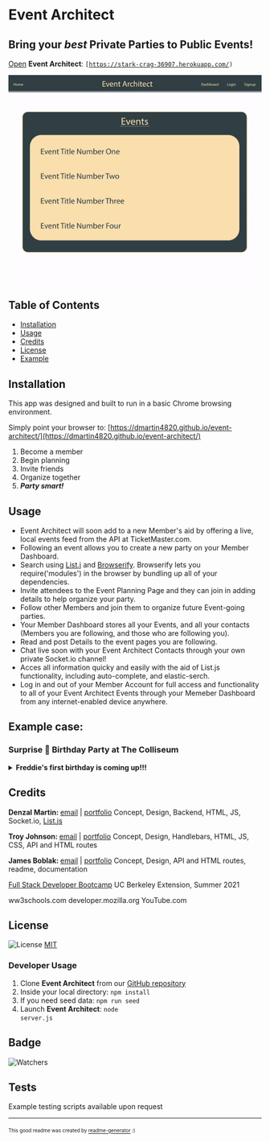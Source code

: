 # Event Architect

## Bring your <em>best</em> Private Parties to Public Events!

[Open](https://stark-crag-36907.herokuapp.com/) <strong>Event Architect</strong>:
<code>[https://stark-crag-36907.herokuapp.com/)</code>

![Event Architect demonstration gif](./assets/gifs/e-a_demo.gif)

## Table of Contents

* [Installation](#installation)
* [Usage](#usage)
* [Credits](#credits)
* [License](#license)
* [Example](#Example)

## Installation

This app was designed and built to run in a basic Chrome browsing environment.

Simply point your browser to:
[https://dmartin4820.github.io/event-architect/](https://dmartin4820.github.io/event-architect/)     
1. Become a member
2. Begin planning
3. Invite friends
4. Organize together
5. *<strong>Party smart!</strong>*

## Usage 

* Event Architect will soon add to a new Member's aid by offering a live, local events feed from the API at TicketMaster.com.
* Following an event allows you to create a new party on your Member Dashboard.
* Search using [List.j](https://listjs.com/) and [Browserify](https://browserify.org/). Browserify lets you require('modules') in the browser by bundling up all of your dependencies.
* Invite attendees to the Event Planning Page and they can join in adding details to help organize your party.
* Follow other Members and join them to organize future Event-going parties.
* Your Member Dashboard stores all your Events, and all your contacts (Members you are following, and those who are following you).
* Read and post Details to the event pages you are following.
* Chat live soon with your Event Architect Contacts through your own private Socket.io channel!
* Acces all information quicky and easily with the aid of List.js functionality, including auto-complete, and elastic-serch.
* Log in and out of your Member Account for full access and functionality to all of your Event Architect Events through your Memeber Dashboard from any internet-enabled device anywhere.

## Example case:
### Surprise 🎂 Birthday Party at The Colliseum
<details><summary><strong>Freddie's first birthday is coming up!!!</strong></summary>
He's <em>never had</em> a birthday. So, a big surpirise party it is! He loves rock music, and I want to surprise him by having ten of our closest friends and family meet us in our seats.

<strong>Now to organize this <em>private party</em> at a <em>public event!</em></strong>

#### <strong>Event Architect</strong> to the rescue!
First, I point my browser to the [Event Architect](https://dmartin4820.github.io/event-architect/) website and make a login:
![Login gif](./assets/gifs/e-a_make-a-login.gif)

Now I need to find a local rock show for the weekend of my dog's birthday.  A quick query of the TicketMaster API reveals that Queen with Adam Lambert is playing at the Colliseum!  His favorite band ever!!  Then we're going to the beach . . .
![Search Public Events gif](./assets/images/e-a_ticketmaster.png)

I create the event:
![Ticketmaster image](./assets/gifs/e-a_create-event.gif)

From my Member Dashboard, I can add the first detail cards to the event:
* Shhhhh Surprise Party!!
* date and time
* venue, tickets in will Call
* Park in and enter from the North Lot (we'll park and enter from the South Lot)
* Shhhhh <strong>SURPRISE</strong> Party!!!!
* Suntan Lotion!
![Add Details gif](./assets/gifs/e-a_add-details.gif)

Make a (List.js)[https://listjs.com/] and (Browserify)[https://browserify.org/] assisted earch for friends, then let's follow our friends so they can view and contribute to our surprise party planning:
![Follow Friends gif](./assets/gifs/e-a_search-friend.gif)

We will soon be able to privately chat live with other members through Socket.io!

<strong>Surprise</strong> - no one leaked our secret plans!!! Let's look at the parties we have coming up:
![Parties coming up image](./assets/gifs/e-a_party-ready.gif)</details>

## Credits

<strong>Denzal Martin: </strong>[email](dom4822@yahoo.com) | [portfolio](https://github.com/dmartin4820)
Concept, Design, Backend, HTML, JS, Socket.io, [List.js](https://listjs.com/) 

<strong>Troy Johnson: </strong>[email](tnj8510@gmail.com) | [portfolio]()
Concept, Design, Handlebars, HTML, JS, CSS, API and HTML routes

<strong>James Boblak: </strong>[email](james@skepticalrecords.com) | [portfolio](https://github.com/jamesboblak)
Concept, Design, API and HTML routes, readme, documentation

[Full Stack Developer Bootcamp](https://bootcamp.berkeley.edu/coding/)
UC Berkeley Extension, Summer 2021

ww3schools.com
developer.mozilla.org
YouTube.com

## License
![License](https://img.shields.io/github/license/dmartin4820/event-architect)
[MIT](https://choosealicense.com/licenses/mit/)

### Developer Usage
1. Clone <strong>Event Architect</strong> from our [GitHub repository](https://github.com/dmartin4820/event-architect)
2. Inside your local directory:
<code>npm install</code>
3. If you need seed data:
<code>npm run seed</code>
4. Launch <strong>Event Architect</strong>:
<code>node server.js</code>

## Badge

![Watchers](https://img.shields.io/github/watchers/dmartin4820/event-architect?style=social)


## Tests

Example testing scripts available upon request

---

<sup><sub> This good readme was created by [readme-generator](https://github.com/jamesboblak/readme-generator) :)</sub></sup>